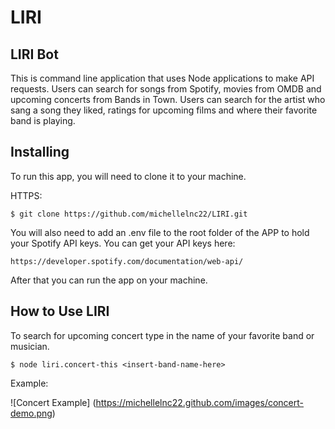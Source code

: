 # LIRI

## LIRI Bot 

This is command line application that uses Node applications to make API requests. Users can search for songs from Spotify, movies from OMDB and upcoming concerts from Bands in Town. Users can search for the artist who sang a song they liked, ratings for upcoming films and where their favorite band is playing. 

## Installing

To run this app, you will need to clone it to your machine. 

HTTPS: 

```
$ git clone https://github.com/michellelnc22/LIRI.git
```

You will also need to add an .env file to the root folder of the APP to hold your Spotify API keys. You can get your API keys here: 

```
https://developer.spotify.com/documentation/web-api/
```

After that you can run the app on your machine. 

## How to Use LIRI

To search for upcoming concert type in the name of your favorite band or musician. 

```
$ node liri.concert-this <insert-band-name-here>
```

Example: 

![Concert Example]
(https://michellelnc22.github.com/images/concert-demo.png)
